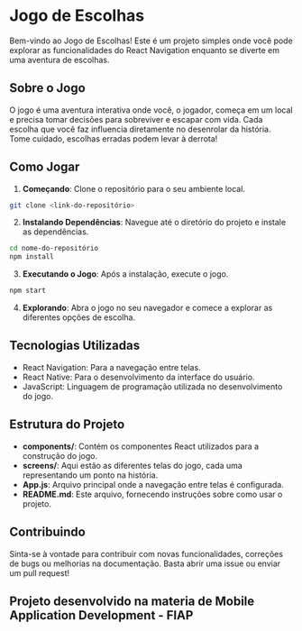 # Jogo de Escolhas

Bem-vindo ao Jogo de Escolhas! Este é um projeto simples onde você pode explorar as funcionalidades do React Navigation enquanto se diverte em uma aventura de escolhas.

## Sobre o Jogo

O jogo é uma aventura interativa onde você, o jogador, começa em um local e precisa tomar decisões para sobreviver e escapar com vida. Cada escolha que você faz influencia diretamente no desenrolar da história. Tome cuidado, escolhas erradas podem levar à derrota!

## Como Jogar

1. **Começando**: Clone o repositório para o seu ambiente local.

```bash
git clone <link-do-repositório>
```

2. **Instalando Dependências**: Navegue até o diretório do projeto e instale as dependências.

```bash
cd nome-do-repositório
npm install
```

3. **Executando o Jogo**: Após a instalação, execute o jogo.

```bash
npm start
```

4. **Explorando**: Abra o jogo no seu navegador e comece a explorar as diferentes opções de escolha.

## Tecnologias Utilizadas

- React Navigation: Para a navegação entre telas.
- React Native: Para o desenvolvimento da interface do usuário.
- JavaScript: Linguagem de programação utilizada no desenvolvimento do jogo.

## Estrutura do Projeto

- **components/**: Contém os componentes React utilizados para a construção do jogo.
- **screens/**: Aqui estão as diferentes telas do jogo, cada uma representando um ponto na história.
- **App.js**: Arquivo principal onde a navegação entre telas é configurada.
- **README.md**: Este arquivo, fornecendo instruções sobre como usar o projeto.

## Contribuindo

Sinta-se à vontade para contribuir com novas funcionalidades, correções de bugs ou melhorias na documentação. Basta abrir uma issue ou enviar um pull request!


## Projeto desenvolvido na materia de Mobile Application Development - FIAP